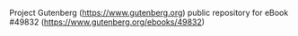 Project Gutenberg (https://www.gutenberg.org) public repository for eBook #49832 (https://www.gutenberg.org/ebooks/49832)
